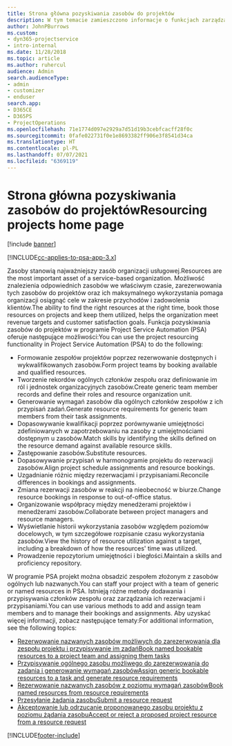 ```yaml
---
title: Strona główna pozyskiwania zasobów do projektów
description: W tym temacie zamieszczono informacje o funkcjach zarządzania zasobami w programie Project Service Automation (PSA) dostępnym w ramach rozwiązania Dynamics 365.
author: JohnPBurrows
ms.custom:
- dyn365-projectservice
- intro-internal
ms.date: 11/28/2018
ms.topic: article
ms.author: ruhercul
audience: Admin
search.audienceType:
- admin
- customizer
- enduser
search.app:
- D365CE
- D365PS
- ProjectOperations
ms.openlocfilehash: 71e1774d097e2929a7d51d19b3cebfcacff28f0c
ms.sourcegitcommit: 0fafe022731f0e1e8693382ff906e3f8541d34ca
ms.translationtype: HT
ms.contentlocale: pl-PL
ms.lasthandoff: 07/07/2021
ms.locfileid: "6369119"
---
```

# <a name="resourcing-projects-home-page"></a><span data-ttu-id="a2688-103">Strona główna pozyskiwania zasobów do projektów</span><span class="sxs-lookup"><span data-stu-id="a2688-103">Resourcing projects home page</span></span>

[!include [banner](../includes/psa-now-project-operations.md)]

[!INCLUDE[cc-applies-to-psa-app-3.x](../includes/cc-applies-to-psa-app-3x.md)]

<span data-ttu-id="a2688-104">Zasoby stanowią najważniejszy zasób organizacji usługowej.</span><span class="sxs-lookup"><span data-stu-id="a2688-104">Resources are the most important asset of a service-based organization.</span></span> <span data-ttu-id="a2688-105">Możliwość znalezienia odpowiednich zasobów we właściwym czasie, zarezerwowania tych zasobów do projektów oraz ich maksymalnego wykorzystania pomaga organizacji osiągnąć cele w zakresie przychodów i zadowolenia klientów.</span><span class="sxs-lookup"><span data-stu-id="a2688-105">The ability to find the right resources at the right time, book those resources on projects and keep them utilized, helps the organization meet revenue targets and customer satisfaction goals.</span></span> <span data-ttu-id="a2688-106">Funkcja pozyskiwania zasobów do projektów w programie Project Service Automation (PSA) oferuje następujące możliwości:</span><span class="sxs-lookup"><span data-stu-id="a2688-106">You can use the project resourcing functionality in Project Service Automation (PSA) to do the following:</span></span>

- <span data-ttu-id="a2688-107">Formowanie zespołów projektów poprzez rezerwowanie dostępnych i wykwalifikowanych zasobów.</span><span class="sxs-lookup"><span data-stu-id="a2688-107">Form project teams by booking available and qualified resources.</span></span>
- <span data-ttu-id="a2688-108">Tworzenie rekordów ogólnych członków zespołu oraz definiowanie im ról i jednostek organizacyjnych zasobów.</span><span class="sxs-lookup"><span data-stu-id="a2688-108">Create generic team member records and define their roles and resource organization unit.</span></span>
- <span data-ttu-id="a2688-109">Generowanie wymagań zasobów dla ogólnych członków zespołów z ich przypisań zadań.</span><span class="sxs-lookup"><span data-stu-id="a2688-109">Generate resource requirements for generic team members from their task assignments.</span></span>
- <span data-ttu-id="a2688-110">Dopasowywanie kwalifikacji poprzez porównywanie umiejętności zdefiniowanych w zapotrzebowaniu na zasoby z umiejętnościami dostępnym u zasobów.</span><span class="sxs-lookup"><span data-stu-id="a2688-110">Match skills by identifying the skills defined on the resource demand against available resource skills.</span></span>
- <span data-ttu-id="a2688-111">Zastępowanie zasobów.</span><span class="sxs-lookup"><span data-stu-id="a2688-111">Substitute resources.</span></span>
- <span data-ttu-id="a2688-112">Dopasowywanie przypisań w harmonogramie projektu do rezerwacji zasobów.</span><span class="sxs-lookup"><span data-stu-id="a2688-112">Align project schedule assignments and resource bookings.</span></span>
- <span data-ttu-id="a2688-113">Uzgadnianie różnic między rezerwacjami i przypisaniami.</span><span class="sxs-lookup"><span data-stu-id="a2688-113">Reconcile differences in bookings and assignments.</span></span>
- <span data-ttu-id="a2688-114">Zmiana rezerwacji zasobów w reakcji na nieobecność w biurze.</span><span class="sxs-lookup"><span data-stu-id="a2688-114">Change resource bookings in response to out-of-office status.</span></span>
- <span data-ttu-id="a2688-115">Organizowanie współpracy między menedżerami projektów i menedżerami zasobów.</span><span class="sxs-lookup"><span data-stu-id="a2688-115">Collaborate between project managers and resource managers.</span></span>
- <span data-ttu-id="a2688-116">Wyświetlanie historii wykorzystania zasobów względem poziomów docelowych, w tym szczegółowe rozpisanie czasu wykorzystania zasobów.</span><span class="sxs-lookup"><span data-stu-id="a2688-116">View the history of resource utilization against a target, including a breakdown of how the resources' time was utilized.</span></span>
- <span data-ttu-id="a2688-117">Prowadzenie repozytorium umiejętności i biegłości.</span><span class="sxs-lookup"><span data-stu-id="a2688-117">Maintain a skills and proficiency repository.</span></span>


<span data-ttu-id="a2688-118">W programie PSA projekt można obsadzić zespołem złożonym z zasobów ogólnych lub nazwanych.</span><span class="sxs-lookup"><span data-stu-id="a2688-118">You can staff your project with a team of generic or named resources in PSA.</span></span> <span data-ttu-id="a2688-119">Istnieją różne metody dodawania i przypisywania członków zespołu oraz zarządzania ich rezerwacjami i przypisaniami.</span><span class="sxs-lookup"><span data-stu-id="a2688-119">You can use various methods to add and assign team members and to manage their bookings and assignments.</span></span> <span data-ttu-id="a2688-120">Aby uzyskać więcej informacji, zobacz następujące tematy:</span><span class="sxs-lookup"><span data-stu-id="a2688-120">For additional information, see the following topics:</span></span>

- [<span data-ttu-id="a2688-121">Rezerwowanie nazwanych zasobów możliwych do zarezerwowania dla zespołu projektu i przypisywanie im zadań</span><span class="sxs-lookup"><span data-stu-id="a2688-121">Book named bookable resources to a project team and assigning them tasks</span></span>](assign-named-bookable-resource.md)
- [<span data-ttu-id="a2688-122">Przypisywanie ogólnego zasobu możliwego do zarezerwowania do zadania i generowanie wymagań zasobów</span><span class="sxs-lookup"><span data-stu-id="a2688-122">Assign generic bookable resources to a task and generate resource requirements</span></span>](assign-generic-bookable-resource.md)
- [<span data-ttu-id="a2688-123">Rezerwowanie nazwanych zasobów z poziomu wymagań zasobów</span><span class="sxs-lookup"><span data-stu-id="a2688-123">Book named resources from resource requirements</span></span>](book-named-resource.md)
- [<span data-ttu-id="a2688-124">Przesyłanie żądania zasobu</span><span class="sxs-lookup"><span data-stu-id="a2688-124">Submit a resource request</span></span>](submit-resource-request.md)
- [<span data-ttu-id="a2688-125">Akceptowanie lub odrzucanie proponowanego zasobu projektu z poziomu żądania zasobu</span><span class="sxs-lookup"><span data-stu-id="a2688-125">Accept or reject a proposed project resource from a resource request</span></span>](accept-reject-proposed-resource.md)


[!INCLUDE[footer-include](../includes/footer-banner.md)]